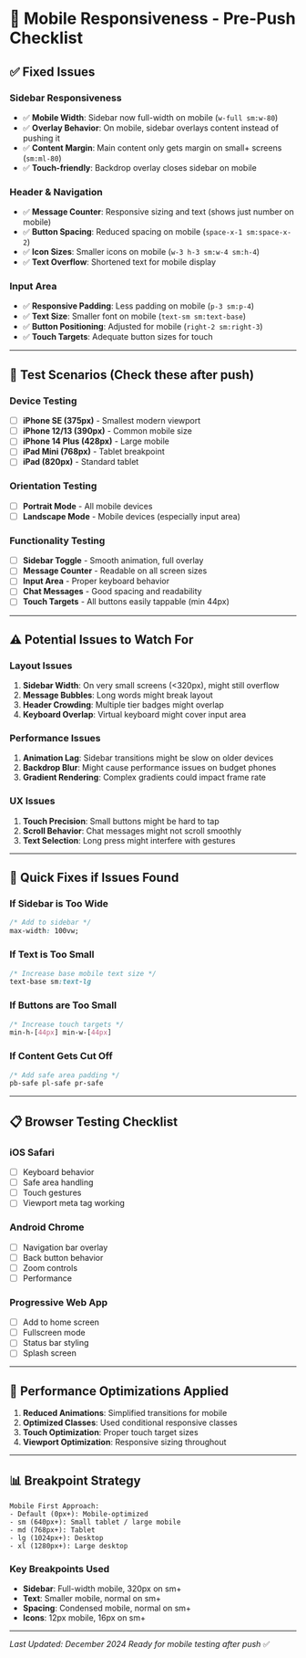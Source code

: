 # 📱 Mobile Responsiveness - Pre-Push Checklist

## ✅ **Fixed Issues**

### **Sidebar Responsiveness**
- ✅ **Mobile Width**: Sidebar now full-width on mobile (`w-full sm:w-80`)
- ✅ **Overlay Behavior**: On mobile, sidebar overlays content instead of pushing it
- ✅ **Content Margin**: Main content only gets margin on small+ screens (`sm:ml-80`)
- ✅ **Touch-friendly**: Backdrop overlay closes sidebar on mobile

### **Header & Navigation**
- ✅ **Message Counter**: Responsive sizing and text (shows just number on mobile)
- ✅ **Button Spacing**: Reduced spacing on mobile (`space-x-1 sm:space-x-2`)
- ✅ **Icon Sizes**: Smaller icons on mobile (`w-3 h-3 sm:w-4 sm:h-4`)
- ✅ **Text Overflow**: Shortened text for mobile display

### **Input Area**
- ✅ **Responsive Padding**: Less padding on mobile (`p-3 sm:p-4`)
- ✅ **Text Size**: Smaller font on mobile (`text-sm sm:text-base`)
- ✅ **Button Positioning**: Adjusted for mobile (`right-2 sm:right-3`)
- ✅ **Touch Targets**: Adequate button sizes for touch

---

## 🧪 **Test Scenarios** (Check these after push)

### **Device Testing**
- [ ] **iPhone SE (375px)** - Smallest modern viewport
- [ ] **iPhone 12/13 (390px)** - Common mobile size
- [ ] **iPhone 14 Plus (428px)** - Large mobile
- [ ] **iPad Mini (768px)** - Tablet breakpoint
- [ ] **iPad (820px)** - Standard tablet

### **Orientation Testing**
- [ ] **Portrait Mode** - All mobile devices
- [ ] **Landscape Mode** - Mobile devices (especially input area)

### **Functionality Testing**
- [ ] **Sidebar Toggle** - Smooth animation, full overlay
- [ ] **Message Counter** - Readable on all screen sizes
- [ ] **Input Area** - Proper keyboard behavior
- [ ] **Chat Messages** - Good spacing and readability
- [ ] **Touch Targets** - All buttons easily tappable (min 44px)

---

## ⚠️ **Potential Issues to Watch For**

### **Layout Issues**
1. **Sidebar Width**: On very small screens (<320px), might still overflow
2. **Message Bubbles**: Long words might break layout
3. **Header Crowding**: Multiple tier badges might overlap
4. **Keyboard Overlap**: Virtual keyboard might cover input area

### **Performance Issues**
1. **Animation Lag**: Sidebar transitions might be slow on older devices
2. **Backdrop Blur**: Might cause performance issues on budget phones
3. **Gradient Rendering**: Complex gradients could impact frame rate

### **UX Issues**
1. **Touch Precision**: Small buttons might be hard to tap
2. **Scroll Behavior**: Chat messages might not scroll smoothly
3. **Text Selection**: Long press might interfere with gestures

---

## 🔧 **Quick Fixes if Issues Found**

### **If Sidebar is Too Wide**
```css
/* Add to sidebar */
max-width: 100vw;
```

### **If Text is Too Small**
```css
/* Increase base mobile text size */
text-base sm:text-lg
```

### **If Buttons are Too Small**
```css
/* Increase touch targets */
min-h-[44px] min-w-[44px]
```

### **If Content Gets Cut Off**
```css
/* Add safe area padding */
pb-safe pl-safe pr-safe
```

---

## 📋 **Browser Testing Checklist**

### **iOS Safari**
- [ ] Keyboard behavior
- [ ] Safe area handling
- [ ] Touch gestures
- [ ] Viewport meta tag working

### **Android Chrome**
- [ ] Navigation bar overlay
- [ ] Back button behavior
- [ ] Zoom controls
- [ ] Performance

### **Progressive Web App**
- [ ] Add to home screen
- [ ] Fullscreen mode
- [ ] Status bar styling
- [ ] Splash screen

---

## 🚀 **Performance Optimizations Applied**

1. **Reduced Animations**: Simplified transitions for mobile
2. **Optimized Classes**: Used conditional responsive classes
3. **Touch Optimization**: Proper touch target sizes
4. **Viewport Optimization**: Responsive sizing throughout

---

## 📊 **Breakpoint Strategy**

```
Mobile First Approach:
- Default (0px+): Mobile-optimized
- sm (640px+): Small tablet / large mobile
- md (768px+): Tablet
- lg (1024px+): Desktop
- xl (1280px+): Large desktop
```

### **Key Breakpoints Used**
- **Sidebar**: Full-width mobile, 320px on sm+
- **Text**: Smaller mobile, normal on sm+
- **Spacing**: Condensed mobile, normal on sm+
- **Icons**: 12px mobile, 16px on sm+

---

*Last Updated: December 2024*
*Ready for mobile testing after push* ✅


